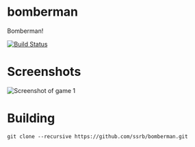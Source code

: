 bomberman
=========

Bomberman!

[![Build Status](https://travis-ci.org/ssrb/bomberman.png)](https://travis-ci.org/ssrb/bomberman)

Screenshots
===========

![Screenshot of game 1](https://raw.githubusercontent.com/ssrb/bomberman/master/screenshots/screenshot-1.png)

Building
========

    git clone --recursive https://github.com/ssrb/bomberman.git
